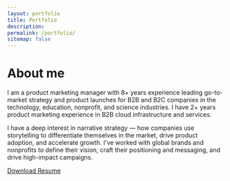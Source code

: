```yaml
---
layout: portfolio
title: Portfolio
description: 
permalink: /portfolio/
sitemap: false
---
```


# About me
I am a product marketing manager with 8+ years experience leading go-to-market strategy and product launches for B2B and B2C companies in the technology, education, nonprofit, and science industries. I have 2+ years product marketing experience in B2B cloud infrastructure and services.

I have a deep interest in narrative strategy — how companies use storytelling to differentiate themselves in the market, drive product adoption, and accelerate growth. I've worked with global brands and nonprofits to define their vision, craft their positioning and messaging, and drive high-impact campaigns. 

<a href="https://drive.google.com/file/d/12_-ZcXS7W5xaQnfGd-8OAU_hRrAmgla8/view?usp=share_link" target="_blank" class="rounded-md bg-primary py-2 px-4 mt-4 font-medium text-white hover:bg-green-900 dark:bg-primary_dark dark:hover:bg-green-700 dark:text-gray-700 no-underline inline-block">Download Resume</a>